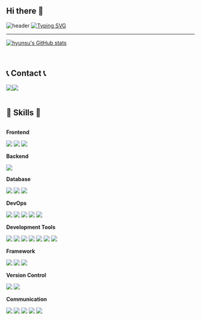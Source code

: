 ## Hi there 👋

<!--
**hyunsu-1130/hyunsu-1130** is a ✨ _special_ ✨ repository because its `README.md` (this file) appears on your GitHub profile.

Here are some ideas to get you started:

- 🔭 I’m currently working on ...
- 🌱 I’m currently learning ...
- 👯 I’m looking to collaborate on ...
- 🤔 I’m looking for help with ...
- 💬 Ask me about ...
- 📫 How to reach me: ...
- 😄 Pronouns: ...
- ⚡ Fun fact: ...
-->


![header](https://capsule-render.vercel.app/api?type=waving&color=E6E6FA&text=&animation=twinkling&height=80)
[![Typing SVG](https://readme-typing-svg.demolab.com?font=Alkatra&weight=500&size=45&duration=3500&pause=3&color=BA55D3&center=true&vCenter=false&multiline=true&repeat=true&width=1000&height=100&lines=Welcome+to+hyunsu's+GitHub!👋)](https://git.io/typing-svg)
 
<div align="left">

-------

[![hyunsu's GitHub stats](https://github-readme-stats.vercel.app/api?username=hyunsu&include_all_commits=true&show_icons=true&theme=tokyonight&count_private=true)](https://github.com/hyunsu/github-readme-stats)
 
<br>


## 📞 Contact 📞
<div style="display:flex; flex-direction:row;">
    <a href="mailto:hyunssu1130@naver.com">
        <img src="https://img.shields.io/badge/Naver_Mail-03C75A?style=for-the-badge&logo=naver&logoColor=white"> 
    </a>
    <a href="https://open.kakao.com/o/s39aYLDg">
        <img src="https://img.shields.io/badge/KakaoTalk-FFCD00?style=for-the-badge&logo=KakaoTalk&logoColor=black"> 
    </a>
</div><br>


## 🔨 Skills 🔨
<div style="display:flex; flex-direction:column; align-items:flex-start;">
    <!-- Frontend -->
    <p><strong>Frontend</strong></p>
    <div>
        <img src="https://img.shields.io/badge/html5-E34F26?style=flat-square&logo=html5&logoColor=white"> 
        <img src="https://img.shields.io/badge/css-1572B6?style=flat-square&logo=css3&logoColor=white"> 
        <img src="https://img.shields.io/badge/bootstrap-7952B3?style=flat-square&logo=bootstrap&logoColor=white">
    </div>
    <!-- Backend -->
    <p><strong>Backend</strong></p>
    <div>
        <img src="https://img.shields.io/badge/python-3776AB?style=for-the-badge&logo=python&logoColor=white"> 
    </div>
    <!-- Database -->
    <p><strong>Database</strong></p>
    <div>
        <img src="https://img.shields.io/badge/mysql-4479A1?style=for-the-badge&logo=mysql&logoColor=white"> 
        <img src="https://img.shields.io/badge/postgresql-4169E1?style=for-the-badge&logo=postgresql&logoColor=white">
        <img src="https://img.shields.io/badge/sqlite-003B57?style=for-the-badge&logo=sqlite&logoColor=white">
    </div>
    <!-- DevOps -->
    <p><strong>DevOps</strong></p>
    <div>
        <img src="https://img.shields.io/badge/docker-2496ED?style=for-the-badge&logo=docker&logoColor=white">
        <img src="https://img.shields.io/badge/nginx-009639?style=for-the-badge&logo=nginx&logoColor=white">
        <img src="https://img.shields.io/badge/gunicorn-003333?style=for-the-badge&logo=gunicorn&logoColor=white">
        <img src="https://img.shields.io/badge/amazon aws-232F3E?style=for-the-badge&logo=amazon aws&logoColor=white"> 
        <img src="https://img.shields.io/badge/github actions-2088FF?style=flat-square&logo=github-actions&logoColor=white">
    </div>
    <!-- Development Tools -->
    <p><strong>Development Tools</strong></p>
    <div>
        <img src="https://img.shields.io/badge/visual studio code-007ACC?style=flat-square&logo=visual-studio-code&logoColor=white">
        <img src="https://img.shields.io/badge/visual studio-5C2D91?style=flat-square&logo=visual-studio&logoColor=white">
        <img src="https://img.shields.io/badge/anaconda-44A833?style=flat-square&logo=anaconda&logoColor=white">
        <img src="https://img.shields.io/badge/dbeaver-4D4D4D?style=flat-square&logo=dbeaver&logoColor=white">
        <img src="https://img.shields.io/badge/cursor-000000?style=flat-square&logo=cursor&logoColor=white">
        <img src="https://img.shields.io/badge/postman-FF6C37?style=flat-square&logo=postman&logoColor=white">
        <img src="https://img.shields.io/badge/swagger-85EA2D?style=flat-square&logo=swagger&logoColor=white">
    </div>
    <!-- Framework -->
    <p><strong>Framework</strong></p>
    <div>
        <img src="https://img.shields.io/badge/django-092E20?style=flat-square&logo=django&logoColor=white">
        <img src="https://img.shields.io/badge/fastapi-009688?style=flat-square&logo=fastapi&logoColor=white">
        <img src="https://img.shields.io/badge/celery-37814A?style=flat-square&logo=celery&logoColor=white">
    </div>
    <!-- Version Control -->
    <p><strong>Version Control</strong></p>
    <div>
        <img src="https://img.shields.io/badge/git-F05032?style=flat-square&logo=git&logoColor=white">
        <img src="https://img.shields.io/badge/github-181717?style=flat-square&logo=github&logoColor=white">
    </div>
    <!-- Communication -->
    <p><strong>Communication</strong></p>
    <div>
        <img src="https://img.shields.io/badge/figma-F24E1E?style=flat-square&logo=figma&logoColor=white">
        <img src="https://img.shields.io/badge/notion-000000?style=flat-square&logo=notion&logoColor=white">
        <img src="https://img.shields.io/badge/discord-5865F2?style=flat-square&logo=discord&logoColor=white">
        <img src="https://img.shields.io/badge/slack-4A154B?style=flat-square&logo=slack&logoColor=white">
        <img src="https://img.shields.io/badge/zoom-2D8CFF?style=flat-square&logo=zoom&logoColor=white">
    </div>
</div><br>


